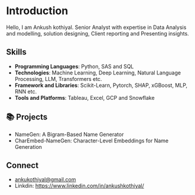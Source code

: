 # Introduction
Hello, I am Ankush kothiyal. Senior Analyst with expertise in Data Analysis and modelling, solution designing, Client reporting and Presenting insights. 

## Skills
- **Programming Languages**: Python, SAS and SQL
- **Technologies**: Machine Learning, Deep Learning, Natural Language Processing, LLM, Transformers etc.
- **Framework and Libraries**: Scikit-Learn, Pytorch, SHAP, xGBoost, MLP, RNN etc.
- **Tools and Platforms**: Tableau, Excel, GCP and Snowflake

## 📚 Projects
 - NameGen: A Bigram-Based Name Generator
 - CharEmbed-NameGen: Character-Level Embeddings for Name Generation

## Connect
- ankukothiyal@gmail.com
- Linkdin: https://www.linkedin.com/in/ankushkothiyal/
<!---
AnkushKothiyal/AnkushKothiyal is a ✨ special ✨ repository because its `README.md` (this file) appears on your GitHub profile.
You can click the Preview link to take a look at your changes.
--->
